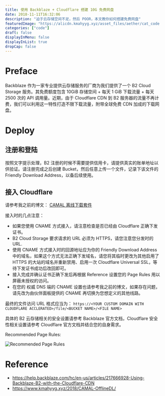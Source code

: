 ```yaml
---
title: 使用 Backblaze + Cloudflare 搭建 10G 免费网盘
date: 2018-11-11T16:32:06
description: "迫于云存储空间不足，然后 POOR，本文教你如何搭建免费网盘"
featuredImage: "https://alicdn.kmahyyg.xyz/asset_files/aether/cat_code.webp"
categories: ["code"]
draft: false
displayInMenu: false
displayInList: true
dropCap: false
---
```


# Preface

 Backblaze 作为一家专业提供云存储服务的厂商为我们提供了一个 B2 Cloud Storage 服务。其免费额度包含 10GiB 存储空间 + 每天 1 GiB 下载流量 + 每天 2500 次的 API 调用量。近期，由于 Cloudflare CDN 到 B2 服务器的流量不再计费，我们可以利用这一特性打造不限下载流量，附带全球免费 CDN 加成的下载网盘。

# Deploy

## 注册和登陆

按照文字提示处理，B2 注册的时候不需要提供信用卡，请提供真实的账单地址以供验证。请注册完成之后创建 Bucket，然后任意上传一个文件，记录下该文件的 Friendly Download Address，以备后续使用。

## 接入 Cloudflare

请参考我之前的博文： [CAMAL 离线下载套件](/2018/CAMAL-OfflineDL/)

接入时的几点注意：

- 如果您使用 CNAME 方式接入，请注意检查是否已经由 Cloudflare 正确下发证书。
- B2 Cloud Storage 要求请求的 URL 必须为 HTTPS，请您注意您分发时的 URL.
- 使用 CNAME 方式接入时的回源地址应为你的 Friendly Download Address 中的域名，如果这个方式无法正确下发域名，请您将其临时更改为其他启用了 HTTPS 的大站的域名并重新禁用、启用一次 Cloudflare Universal SSL，等待下发证书成功后改回即可。
- 接入完成并确认证书正确下发后再根据 Reference 设置您的 Page Rules 用以屏蔽未授权的访问。
- 在您的 权威 DNS 端的 CNAME 设置也请参考我之前的博文，如果存在问题，请先改为由伙伴面板提供的 CNAME 再切换为您想定义的其他线路。

最终的文件访问 URL 格式应当为：  `https://<YOUR CUSTOM DOMAIN WITH CLOUDFLARE ACCLERATED>/file/<BUCKET NAME>/<FILE NAME>`

具体的 B2 云存储相关的安全设置请参考 Backblaze 官方文档，Cloudflare 安全性相关设置请参考 Cloudflare 官方文档并结合您的自身需求。

Recommended Page Rules:

![Recommended Page Rules](https://alicdn.kmahyyg.xyz/asset_files/2018-b2cf-01.webp)

# Reference

- https://help.backblaze.com/hc/en-us/articles/217666928-Using-Backblaze-B2-with-the-Cloudflare-CDN
- https://www.kmahyyg.xyz/2018/CAMAL-OfflineDL/
